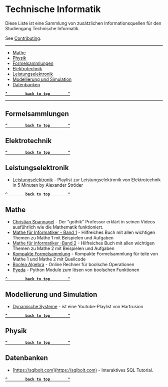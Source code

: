 # Technische Informatik

Diese Liste ist eine Sammlung von zusätzlichen Informationsquellen für den Studiengang Technische Informatik.

See [Contributing](.github/CONTRIBUTING.md).

--------------------

- [Mathe](#mathe)
- [Physik](#physik)
- [Formelsammlungen](#formelsammlungen)
- [Elektrotechnik](#elektrotechnik)
- [Leistungselektronik](#leistungselektronik)
- [Modellierung und Simulation](#modellierung-und-simulation)
- [Datenbanken](#datenbanken)

**[`^        back to top        ^`](#)**

--------------------

## Formelsammlungen


**[`^        back to top        ^`](#)**

## Elektrotechnik


**[`^        back to top        ^`](#)**

## Leistungselektronik

- [Leistungselektronik](https://www.youtube.com/playlist?list=PLjkreDBz1mhBdC8AnNin3kRGO2w-F_aa_) - Playlist zur Leistungselektronik von Elektrotechnik in 5 Minuten by Alexander Ströder


**[`^        back to top        ^`](#)**

## Mathe

- [Christian Spannagel](https://www.youtube.com/user/pharithmetik) - Der "gothik" Professor erklärt in seinen Videos ausführlich wie die Mathematik funktioniert.
- [Mathe für Informatiker - Band 1](https://www.amazon.de/dp/3642379710/ref=cm_sw_em_r_mt_dp_U_2QH6DbD7CRXFW) - Hilfreiches Buch mit allen wichtigen Themen zu Mathe 1 mit Beispielen und Aufgaben
- [Mathe für informatiker -Band 2](https://www.amazon.de/dp/3642542735/ref=cm_sw_em_r_mt_dp_U_-SH6DbKTMHNZB) - Hilfreiches Buch mit allen wichtigen Themen zu Mathe 2 mit Beispielen und Aufgaben
- [Kompakte Formelsammlung](https://git.calyrium.org/WBH/Mathe-Formelsammlung) - Kompakte Formelsammlung für teile von Mathe 1 und Mathe 2 mit Quellcode
- [Boolea Algebra](https://www.boolean-algebra.com/) - Online Rechner für boolsche Operationen
- [Pyeda](https://pyeda.readthedocs.io/en/latest/overview.html) - Python Module zum lösen von boolschen Funktionen


**[`^        back to top        ^`](#)**

## Modellierung und Simulation

- [Dynamische Systeme](https://www.youtube.com/playlist?list=PLQtr00MZUxgvMH0eYo2_KXmSG8fVfDs6A) - ist eine Youtube-Playlist von Hartrusion


**[`^        back to top        ^`](#)**

## Physik



**[`^        back to top        ^`](#)**

## Datenbanken

- [https://sqlbolt.com](https://sqlbolt.com) - Interaktives SQL Tutorial.


**[`^        back to top        ^`](#)**

